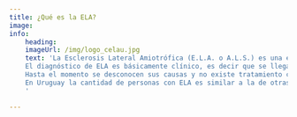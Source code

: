 ```yaml
---
title: ¿Qué es la ELA?
image:
info:
    heading:
    imageUrl: /img/logo_celau.jpg
    text: 'La Esclerosis Lateral Amiotrófica (E.L.A. o A.L.S.) es una enfermedad neurodegenerativa que afecta las motoneuronas que se encuentran en el cerebro, el tronco encefálico y la médula espinal, las cuales controlan los músculos voluntarios. Cuando se comprometen o fallan estas neuronas, se alteran funciones como el movimiento de las distintas partes del cuerpo, el habla, la deglución, y la respiración.  La enfermedad no altera sensibilidad general ni los sentidos como la visión, la audición, el gusto y el olfato así como tampoco afecta la capacidad intelectual, el funcionamiento sexual y el control de los esfínteres.
    El diagnóstico de ELA es básicamente clínico, es decir que se llega a él mediante el interrogatorio y examen físico que hace el médico, el control de la evolución del paciente y escasos exámenes que ayudan a confirmarlo y a descartar otras enfermedades.  No existe al día de hoy, ninguna prueba específica de laboratorio que proporcione el diagnóstico definitivo al inicio de la enfermedad.
    Hasta el momento se desconocen sus causas y no existe tratamiento curativo, pero se puede mejorar la calidad de vida de las personas afectadas a través de las terapias y cuidados. Estudios y trabajos de investigación demuestran que ser atendidos de forma precoz por equipos multidisciplinarios mejora de forma significativa los síntomas incapacitantes y la supervivencia.
    En Uruguay la cantidad de personas con ELA es similar a la de otras partes del mundo, con una incidencia de 1,42 cada 100.000 habitantes/año, y una prevalencia de 1.92 casos por cada 100.000 habitantes(Vázquez et al, 2008), sin embargo la sobrevida es menor probablemente debido a diferencias en el sistema sanitario (Gil et al, 2009).
    '

---
```


